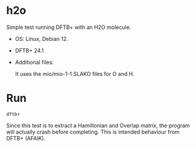 # h2o

Simple test running DFTB+ with an H2O molecule.

- OS:
  Linux, Debian 12.
- DFTB+ 24.1
- Additional files:
  
  It uses the mio/mio-1-1 SLAKO files for O and H.

# Run

```shell
dftb+
```

Since this test is to extract a Hamiltonian and
Overlap matrix, the program will actually crash
before completing.
This is intended behaviour from DFTB+ (AFAIK).
